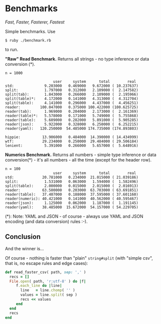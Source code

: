 # Benchmarks

_Fast, Faster, Fasterer, Fastest_


Simple benchmarks.
Use

    $ ruby ./benchmark.rb

to run.



**"Raw" Read Benchmark.**  Returns all strings - no type inference or data conversion (*).


```
n = 1000

                      user     system      total        real
std:              9.203000   0.469000   9.672000 ( 10.237637)
split:            1.797000   0.312000   2.109000 (  2.147582)
split(tab):       1.843000   0.266000   2.109000 (  2.195966)
split(table)*:    4.172000   0.141000   4.313000 (  4.312704)
split(table):     4.141000   0.296000   4.437000 (  4.456251)
reader:         100.047000   0.375000 100.422000 (100.625725)
reader(tab):      1.969000   0.204000   2.173000 (  2.161369)
reader(table)*:   5.578000   0.171000   5.749000 (  5.755868)
reader(table):    5.609000   0.282000   5.891000 (  5.905285)
reader(json):     5.922000   0.328000   6.250000 (  6.252215)
reader(yaml):   120.250000  54.485000 174.735000 (174.893803)

hippie:          13.906000   0.484000  14.390000 ( 14.434999)
wtf:             29.234000   0.250000  29.484000 ( 29.506184)
lenient:          5.391000   0.266000   5.657000 (  5.648916)
```



**Numerics Benchmark.**  Returns all numbers - simple type inference or data conversion(*) - it's all numbers - all the time (except for the header row).



```
n = 100
                      user     system      total        real
std:             20.781000   0.234000  21.015000 ( 21.039186)
split:            1.531000   0.063000   1.594000 (  1.582496)
split(table):     2.000000   0.015000   2.015000 (  2.016913)
reader:          63.500000   0.203000  63.703000 ( 63.691851)
reader(table):   37.407000   0.188000  37.595000 ( 37.601160)
reader(numeric): 40.421000   0.141000  40.562000 ( 40.595467)
reader(json):     1.125000   0.062000   1.187000 (  1.191145)
reader(yaml):    38.485000  15.672000  54.157000 ( 54.229705)
```


(*): Note: YAML and JSON - of course - always use YAML and JSON encoding (and data conversion) rules :-).




## Conclusion

And the winner is...


Of course - nothing is faster than "plain" `string#split` (with "simple csv", that is, no escape rules and edge cases):


``` ruby
def read_faster_csv( path, sep: ',' )
  recs = []
  File.open( path, 'r:utf-8' ) do |f|
     f.each_line do |line|
       line   = line.chomp( '' )
       values = line.split( sep )
       recs << values
     end
  end
  recs
end
```
